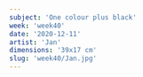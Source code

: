 ```yaml
---
subject: 'One colour plus black'
week: 'week40'
date: '2020-12-11'
artist: 'Jan'
dimensions: '39x17 cm'
slug: 'week40/Jan.jpg'
---
```

